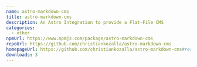 ```yaml
---
name: astro-markdown-cms
title: astro-markdown-cms
description: An Astro Integration to provide a Flat-File CMS
categories:
  - other
npmUrl: https://www.npmjs.com/package/astro-markdown-cms
repoUrl: https://github.com/christiankozalla/astro-markdown-cms
homepageUrl: https://github.com/christiankozalla/astro-markdown-cms#readme
downloads: 3
---
```

